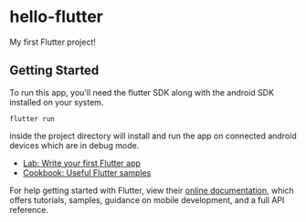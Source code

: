 # hello-flutter

My first Flutter project!

## Getting Started

To run this app, you'll need the flutter SDK along with the android SDK installed on your system.

```
flutter run
```
inside the project directory will install and run the app on connected android devices which are in debug mode.

- [Lab: Write your first Flutter app](https://flutter.dev/docs/get-started/codelab)
- [Cookbook: Useful Flutter samples](https://flutter.dev/docs/cookbook)

For help getting started with Flutter, view their
[online documentation](https://flutter.dev/docs), which offers tutorials,
samples, guidance on mobile development, and a full API reference.
